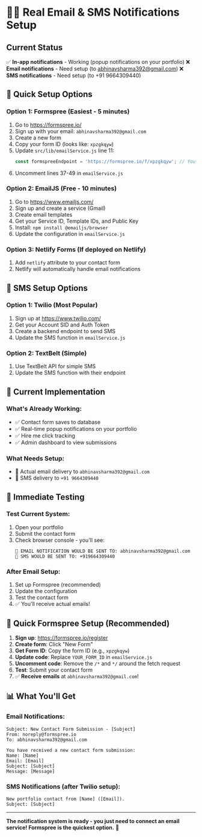 # 📧📱 Real Email & SMS Notifications Setup

## Current Status
✅ **In-app notifications** - Working (popup notifications on your portfolio)
❌ **Email notifications** - Need setup (to abhinavsharma392@gmail.com)
❌ **SMS notifications** - Need setup (to +91 9664309440)

## 🚀 Quick Setup Options

### Option 1: Formspree (Easiest - 5 minutes)
1. Go to https://formspree.io/
2. Sign up with your email: `abhinavsharma392@gmail.com`
3. Create a new form
4. Copy your form ID (looks like: `xpzgkqyw`)
5. Update `src/lib/emailService.js` line 11:
   ```javascript
   const formspreeEndpoint = 'https://formspree.io/f/xpzgkqyw'; // Your actual form ID
   ```
6. Uncomment lines 37-49 in `emailService.js`

### Option 2: EmailJS (Free - 10 minutes)
1. Go to https://www.emailjs.com/
2. Sign up and create a service (Gmail)
3. Create email templates
4. Get your Service ID, Template IDs, and Public Key
5. Install: `npm install @emailjs/browser`
6. Update the configuration in `emailService.js`

### Option 3: Netlify Forms (If deployed on Netlify)
1. Add `netlify` attribute to your contact form
2. Netlify will automatically handle email notifications

## 📱 SMS Setup Options

### Option 1: Twilio (Most Popular)
1. Sign up at https://www.twilio.com/
2. Get your Account SID and Auth Token
3. Create a backend endpoint to send SMS
4. Update the SMS function in `emailService.js`

### Option 2: TextBelt (Simple)
1. Use TextBelt API for simple SMS
2. Update the SMS function with their endpoint

## 🔧 Current Implementation

### What's Already Working:
- ✅ Contact form saves to database
- ✅ Real-time popup notifications on your portfolio
- ✅ Hire me click tracking
- ✅ Admin dashboard to view submissions

### What Needs Setup:
- 📧 Actual email delivery to `abhinavsharma392@gmail.com`
- 📱 SMS delivery to `+91 9664309440`

## 🎯 Immediate Testing

### Test Current System:
1. Open your portfolio
2. Submit the contact form
3. Check browser console - you'll see:
   ```
   📧 EMAIL NOTIFICATION WOULD BE SENT TO: abhinavsharma392@gmail.com
   📱 SMS WOULD BE SENT TO: +919664309440
   ```

### After Email Setup:
1. Set up Formspree (recommended)
2. Update the configuration
3. Test the contact form
4. ✅ You'll receive actual emails!

## 🚨 Quick Formspree Setup (Recommended)

1. **Sign up**: https://formspree.io/register
2. **Create form**: Click "New Form"
3. **Get Form ID**: Copy the form ID (e.g., `xpzgkqyw`)
4. **Update code**: Replace `YOUR_FORM_ID` in `emailService.js`
5. **Uncomment code**: Remove the `/*` and `*/` around the fetch request
6. **Test**: Submit your contact form
7. ✅ **Receive emails** at `abhinavsharma392@gmail.com`!

## 📊 What You'll Get

### Email Notifications:
```
Subject: New Contact Form Submission - [Subject]
From: noreply@formspree.io
To: abhinavsharma392@gmail.com

You have received a new contact form submission:
Name: [Name]
Email: [Email]
Subject: [Subject]
Message: [Message]
```

### SMS Notifications (after Twilio setup):
```
New portfolio contact from [Name] ([Email]). 
Subject: [Subject]
```

---

**The notification system is ready - you just need to connect an email service! Formspree is the quickest option.** 🚀
